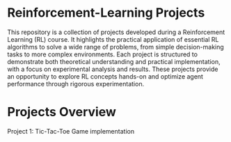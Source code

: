 # Reinforcement-Learning Projects
This repository is a collection of projects developed during a Reinforcement Learning (RL) course. It highlights the practical application of essential RL algorithms to solve a wide range of problems, from simple decision-making tasks to more complex environments. Each project is structured to demonstrate both theoretical understanding and practical implementation, with a focus on experimental analysis and results. These projects provide an opportunity to explore RL concepts hands-on and optimize agent performance through rigorous experimentation.
# Projects Overview
Project 1: Tic-Tac-Toe Game implementation

